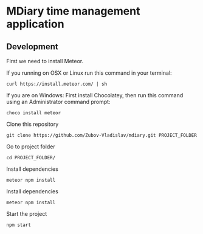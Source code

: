 # MDiary time management application
## Development
First we need to install Meteor.

If you running on OSX or Linux run this command in your terminal:

```
curl https://install.meteor.com/ | sh
```

If you are on Windows: First install Chocolatey, then run this command using an Administrator command prompt:

```
choco install meteor
```

Clone this repository

```
git clone https://github.com/Zubov-Vladislav/mdiary.git PROJECT_FOLDER
```

Go to project folder

```
cd PROJECT_FOLDER/
```

Install dependencies

```
meteor npm install
```

Install dependencies

```
meteor npm install
```

Start the project

```
npm start
```